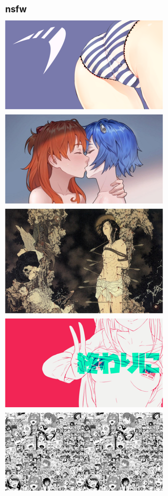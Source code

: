 # nsfw

<a href="parabola.png"><img alt="parabola" src="parabola.png"></a>

<a href="evangelion.jpg"><img alt="evangelion" src="evangelion.jpg"></a>

<a href="takato_yamamoto.jpg"><img alt="takato_yamamoto" src="takato_yamamoto.jpg"></a>

<a href="moeshop.png"><img alt="moeshop" src="moeshop.png"></a>

<a href="b-914.jpg"><img alt="b-914" src="b-914.jpg"></a>

